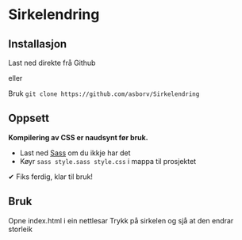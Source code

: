 # Sirkelendring

## Installasjon

Last ned direkte frå Github

eller

Bruk `git clone https://github.com/asborv/Sirkelendring`

## Oppsett

**Kompilering av CSS er naudsynt før bruk.**

* Last ned [Sass](https://sass-lang.com/install) om du ikkje har det
* Køyr `sass style.sass style.css` i mappa til prosjektet

✔ Fiks ferdig, klar til bruk!

## Bruk

Opne index.html i ein nettlesar
Trykk på sirkelen og sjå at den endrar storleik
